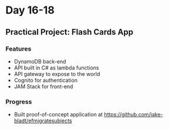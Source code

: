 # Day 16-18

## Practical Project: Flash Cards App

### Features

* DynamoDB back-end
* API built in C# as lambda functions
* API gateway to expose to the world
* Cognito for authentication
* JAM Stack for front-end

### Progress

* Built proof-of-concept application at https://github.com/jake-bladt/efmigratesubjects
